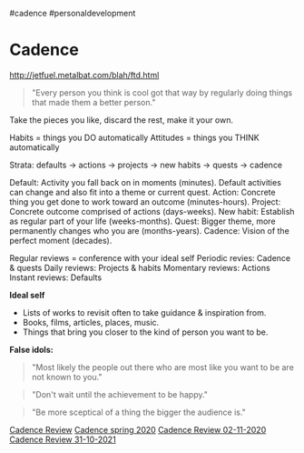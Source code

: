 #cadence #personaldevelopment 

# Cadence

http://jetfuel.metalbat.com/blah/ftd.html

>"Every person you think is cool got that way by regularly doing things that made them a better person."

Take the pieces you like, discard the rest, make it your own. 


Habits = things you DO automatically
Attitudes = things you THINK automatically

Strata: defaults -> actions -> projects -> new habits -> quests -> cadence

Default: Activity you fall back on in moments (minutes). Default activities can change and also fit into a theme or current quest.
Action: Concrete thing you get done to work toward an outcome (minutes-hours). 
Project: Concrete outcome comprised of actions (days-weeks).
New habit: Establish as regular part of your life (weeks-months).
Quest: Bigger theme, more permanently changes who you are (months-years).
Cadence: Vision of the perfect moment (decades).

Regular reviews = conference with your ideal self
Periodic revies: Cadence & quests
Daily reviews: Projects & habits
Momentary reviews: Actions
Instant reviews: Defaults

**Ideal self**
- Lists of works to revisit often to take guidance & inspiration from.
- Books, films, articles, places, music.
- Things that bring you closer to the kind of person you want to be.

**False idols:**
>"Most likely the people out there who are most like you want to be are not known to you."

>"Don't wait until the achievement to be happy."

>"Be more sceptical of a thing the bigger the audience is."



[Cadence Review](Cadence%20Review)
[Cadence spring 2020](private/Cadence/Cadence%20spring%202020.md)
[Cadence Review 02-11-2020](private/Cadence/Cadence%20Review%2002-11-2020.md)
[Cadence Review 31-10-2021](private/Cadence/Cadence%20Review%2031-10-2021.md)


